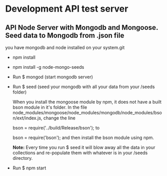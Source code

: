 Development API test server
===========================

API Node Server with Mongodb and Mongoose. Seed data to Mongodb from .json file
-------------------------------------------------------------------------------
you have mongodb and node installed on your system.git  


* npm install

* npm install -g node-mongo-seeds

* Run $ mongod (start mongodb server)

* Run $ seed (seed your mongodb with all your data from your /seeds folder)
    

    When you install the mongoose module by npm, it does not have a built bson module in it's folder. In the file node_modules/mongoose/node_modules/mongodb/node_modules/bson/ext/index.js, change the line
    
    bson = require('../build/Release/bson');
    to
    
    bson = require('bson');
    and then install the bson module using npm.

    **Note:** Every time you run $ seed it will blow away all the data in your collections and re-populate them with whatever is in your /seeds directory.


* Run $ npm start

